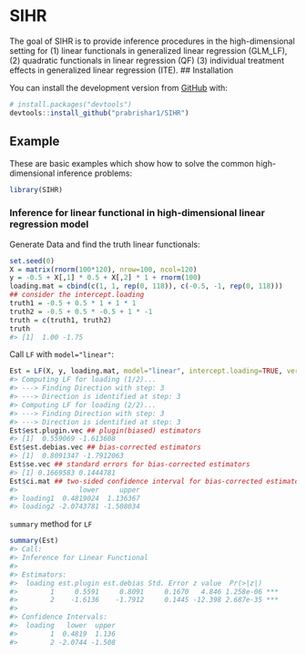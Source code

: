 
<!-- README.md is generated from README.Rmd. Please edit that file -->

# SIHR

<!-- badges: start -->
<!-- badges: end -->

The goal of SIHR is to provide inference procedures in the
high-dimensional setting for (1) linear functionals in generalized
linear regression (GLM_LF), (2) quadratic functionals in linear
regression (QF) (3) individual treatment effects in generalized linear
regression (ITE). \## Installation

You can install the development version from
[GitHub](https://github.com/) with:

``` r
# install.packages("devtools")
devtools::install_github("prabrishar1/SIHR")
```

## Example

These are basic examples which show how to solve the common
high-dimensional inference problems:

``` r
library(SIHR)
```

### Inference for linear functional in high-dimensional linear regression model

Generate Data and find the truth linear functionals:

``` r
set.seed(0)
X = matrix(rnorm(100*120), nrow=100, ncol=120)
y = -0.5 + X[,1] * 0.5 + X[,2] * 1 + rnorm(100)
loading.mat = cbind(c(1, 1, rep(0, 118)), c(-0.5, -1, rep(0, 118)))
## consider the intercept.loading 
truth1 = -0.5 + 0.5 * 1 + 1 * 1
truth2 = -0.5 + 0.5 * -0.5 + 1 * -1
truth = c(truth1, truth2)
truth
#> [1]  1.00 -1.75
```

Call `LF` with `model="linear"`:

``` r
Est = LF(X, y, loading.mat, model="linear", intercept.loading=TRUE, verbose=TRUE)
#> Computing LF for loading (1/2)... 
#> ---> Finding Direction with step: 3 
#> ---> Direction is identified at step: 3 
#> Computing LF for loading (2/2)... 
#> ---> Finding Direction with step: 3 
#> ---> Direction is identified at step: 3
Est$est.plugin.vec ## plugin(biased) estimators
#> [1]  0.559069 -1.613608
Est$est.debias.vec ## bias-corrected estimators
#> [1]  0.8091347 -1.7912063
Est$se.vec ## standard errors for bias-corrected estimators
#> [1] 0.1669583 0.1444781
Est$ci.mat ## two-sided confidence interval for bias-corrected estimators
#>               lower     upper
#> loading1  0.4819024  1.136367
#> loading2 -2.0743781 -1.508034
```

`summary` method for `LF`

``` r
summary(Est)
#> Call: 
#> Inference for Linear Functional
#> 
#> Estimators: 
#>  loading est.plugin est.debias Std. Error z value  Pr(>|z|)    
#>        1     0.5591     0.8091     0.1670   4.846 1.258e-06 ***
#>        2    -1.6136    -1.7912     0.1445 -12.398 2.687e-35 ***
#> 
#> Confidence Intervals:
#>  loading   lower  upper
#>        1  0.4819  1.136
#>        2 -2.0744 -1.508
```
